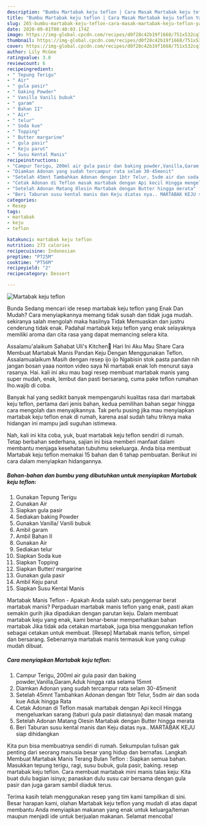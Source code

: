 ```yaml
---
description: "Bumbu Martabak keju teflon | Cara Masak Martabak keju teflon Yang Paling Enak"
title: "Bumbu Martabak keju teflon | Cara Masak Martabak keju teflon Yang Paling Enak"
slug: 265-bumbu-martabak-keju-teflon-cara-masak-martabak-keju-teflon-yang-paling-enak
date: 2020-09-01T08:40:03.174Z
image: https://img-global.cpcdn.com/recipes/d0f28c42b19f1668/751x532cq70/martabak-keju-teflon-foto-resep-utama.jpg
thumbnail: https://img-global.cpcdn.com/recipes/d0f28c42b19f1668/751x532cq70/martabak-keju-teflon-foto-resep-utama.jpg
cover: https://img-global.cpcdn.com/recipes/d0f28c42b19f1668/751x532cq70/martabak-keju-teflon-foto-resep-utama.jpg
author: Lily McGee
ratingvalue: 3.8
reviewcount: 6
recipeingredient:
- " Tepung Terigu"
- " Air"
- " gula pasir"
- " baking Powder"
- " Vanilla Vanili bubuk"
- " garam"
- " Bahan II"
- " Air"
- " telur"
- " Soda kue"
- " Topping"
- " Butter margarine"
- " gula pasir"
- " Keju parut"
- " Susu Kental Manis"
recipeinstructions:
- "Campur Terigu, 200ml air gula pasir dan baking powder,Vanilla,Garam,Aduk hingga rata selama 15mnt"
- "Diamkan Adonan yang sudah tercampur rata selam 30-45menit"
- "Setelah 45mnt Tambahkan Adonan dengan 1btr Telur, 5sdm air dan soda kue Aduk hingga Rata"
- "Cetak Adonan di Teflon masak martabak dengan Api kecil Hingga mengeluarkan sarang (taburi gula pasir diatasnya) dan masak matang"
- "Setelah Adonan Matang Olesin Martabak dengan Butter hingga merata"
- "Beri Taburan susu kental manis dan Keju diatas nya.. MARTABAK KEJU siap dihidangkan"
categories:
- Resep
tags:
- martabak
- keju
- teflon

katakunci: martabak keju teflon 
nutrition: 273 calories
recipecuisine: Indonesian
preptime: "PT25M"
cooktime: "PT56M"
recipeyield: "2"
recipecategory: Dessert

---
```



![Martabak keju teflon](https://img-global.cpcdn.com/recipes/d0f28c42b19f1668/751x532cq70/martabak-keju-teflon-foto-resep-utama.jpg)

Bunda Sedang mencari ide resep martabak keju teflon yang Enak Dan Mudah? Cara menyiapkannya memang tidak susah dan tidak juga mudah. sekiranya salah mengolah maka hasilnya Tidak Memuaskan dan justru cenderung tidak enak. Padahal martabak keju teflon yang enak selayaknya memiliki aroma dan cita rasa yang dapat memancing selera kita.

Assalamu&#39;alaikum Sahabat Uli&#39;s Kitchen🤗 Hari Ini Aku Mau Share Cara Membuat Martabak Manis Pandan Keju Dengan Menggunakan Teflon. Assalamualaikum Masih dengan resep ijo ijo Ngabisin stok pasta pandan nih jangan bosan yaaa nonton video saya Ni martabak enak loh menurut saya rasanya. Hai. kali ini aku mau bagi resep membuat martabak manis yang super mudah, enak, lembut dan pasti bersarang, cuma pake teflon rumahan lho.wajib di coba.

Banyak hal yang sedikit banyak mempengaruhi kualitas rasa dari martabak keju teflon, pertama dari jenis bahan, kedua pemilihan bahan segar hingga cara mengolah dan menyajikannya. Tak perlu pusing jika mau menyiapkan martabak keju teflon enak di rumah, karena asal sudah tahu triknya maka hidangan ini mampu jadi suguhan istimewa.


Nah, kali ini kita coba, yuk, buat martabak keju teflon sendiri di rumah. Tetap berbahan sederhana, sajian ini bisa memberi manfaat dalam membantu menjaga kesehatan tubuhmu sekeluarga. Anda bisa membuat Martabak keju teflon memakai 15 bahan dan 6 tahap pembuatan. Berikut ini cara dalam menyiapkan hidangannya.

<!--inarticleads1-->

##### Bahan-bahan dan bumbu yang dibutuhkan untuk menyiapkan Martabak keju teflon:

1. Gunakan  Tepung Terigu
1. Gunakan  Air
1. Siapkan  gula pasir
1. Sediakan  baking Powder
1. Gunakan  Vanilla/ Vanili bubuk
1. Ambil  garam
1. Ambil  Bahan II
1. Gunakan  Air
1. Sediakan  telur
1. Siapkan  Soda kue
1. Siapkan  Topping
1. Siapkan  Butter/ margarine
1. Gunakan  gula pasir
1. Ambil  Keju parut
1. Siapkan  Susu Kental Manis


Martabak Manis Teflon - Apakah Anda salah satu penggemar berat martabak manis? Perpaduan martabak manis teflon yang enak, pasti akan semakin gurih jika dipadukan dengan parutan keju. Dalam membuat martabak keju yang enak, kami benar-benar memperhatikan bahan martabak Jika tidak ada cetakan martabak, juga bisa menggunakan teflon sebagai cetakan untuk membuat. [Resep] Martabak manis teflon, simpel dan bersarang. Sebenarnya martabak manis termasuk kue yang cukup mudah dibuat. 

<!--inarticleads2-->

##### Cara menyiapkan Martabak keju teflon:

1. Campur Terigu, 200ml air gula pasir dan baking powder,Vanilla,Garam,Aduk hingga rata selama 15mnt
1. Diamkan Adonan yang sudah tercampur rata selam 30-45menit
1. Setelah 45mnt Tambahkan Adonan dengan 1btr Telur, 5sdm air dan soda kue Aduk hingga Rata
1. Cetak Adonan di Teflon masak martabak dengan Api kecil Hingga mengeluarkan sarang (taburi gula pasir diatasnya) dan masak matang
1. Setelah Adonan Matang Olesin Martabak dengan Butter hingga merata
1. Beri Taburan susu kental manis dan Keju diatas nya.. MARTABAK KEJU siap dihidangkan


Kita pun bisa membuatnya sendiri di rumah. Sekumpulan tulisan gak penting dari seorang manusia besar yang hidup dan bernafas. Langkah Membuat Martabak Manis Terang Bulan Teflon : Siapkan semua bahan. Masukkan tepung terigu, ragi, susu bubuk, gula pasir, baking. resep martabak keju teflon. Cara membuat martabak mini manis talas keju: Kita buat dulu bagian isinya; panaskan dulu susu cair bersama dengan gula pasir dan juga garam sambil diaduk terus. 

Terima kasih telah menggunakan resep yang tim kami tampilkan di sini. Besar harapan kami, olahan Martabak keju teflon yang mudah di atas dapat membantu Anda menyiapkan makanan yang enak untuk keluarga/teman maupun menjadi ide untuk berjualan makanan. Selamat mencoba!

